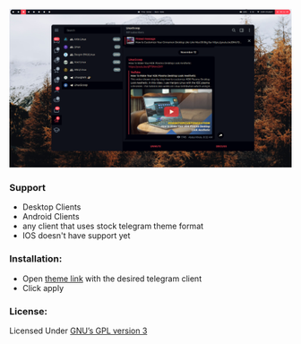 ![screenshot](./2020-12-10_08-16.png)

### Support

- Desktop Clients
- Android Clients
- any client that uses stock telegram theme format
- IOS doesn't have support yet

### Installation:

- Open [theme link](https://t.me/addtheme/material_ocean) with the desired telegram client
- Click apply

### License:

Licensed Under [GNU’s GPL version 3](https://github.com/material-ocean/Material-Ocean/blob/master/LICENSE)
